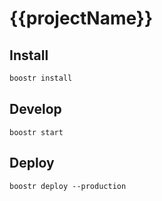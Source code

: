 # {{projectName}}

## Install

```sh
boostr install
```

## Develop

```
boostr start
```

## Deploy

```
boostr deploy --production
```
